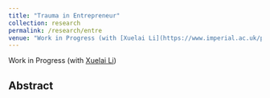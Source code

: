 ```yaml
---
title: "Trauma in Entrepreneur"
collection: research
permalink: /research/entre
venue: "Work in Progress (with [Xuelai Li](https://www.imperial.ac.uk/people/x.li20))"
---
```


Work in Progress (with [Xuelai Li](https://www.imperial.ac.uk/people/x.li20))

Abstract
------
